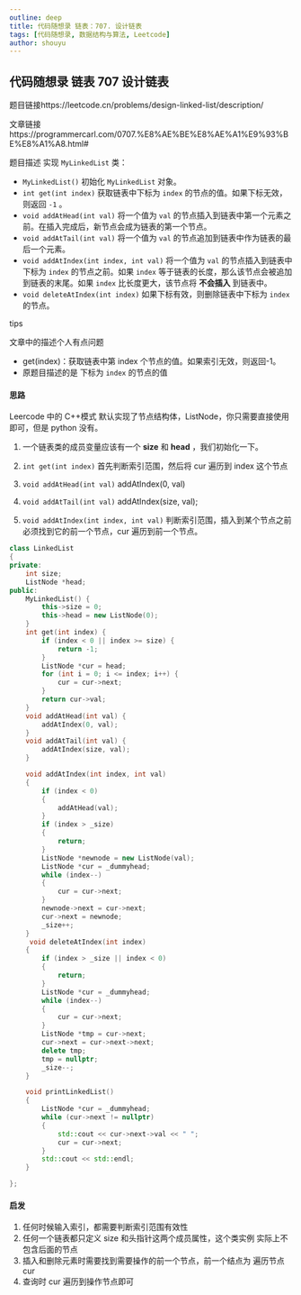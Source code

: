 ```yaml
---
outline: deep
title: 代码随想录 链表：707. 设计链表
tags: [代码随想录, 数据结构与算法, Leetcode]
author: shouyu
---
```


## 代码随想录 链表 707 设计链表

题目链接https://leetcode.cn/problems/design-linked-list/description/

文章链接https://programmercarl.com/0707.%E8%AE%BE%E8%AE%A1%E9%93%BE%E8%A1%A8.html#

题目描述 实现 `MyLinkedList` 类：

- `MyLinkedList()` 初始化 `MyLinkedList` 对象。
- `int get(int index)` 获取链表中下标为 `index` 的节点的值。如果下标无效，则返回 `-1` 。
- `void addAtHead(int val)` 将一个值为 `val` 的节点插入到链表中第一个元素之前。在插入完成后，新节点会成为链表的第一个节点。
- `void addAtTail(int val)` 将一个值为 `val` 的节点追加到链表中作为链表的最后一个元素。
- `void addAtIndex(int index, int val)` 将一个值为 `val` 的节点插入到链表中下标为 `index` 的节点之前。如果 `index` 等于链表的长度，那么该节点会被追加到链表的末尾。如果 `index` 比长度更大，该节点将 **不会插入** 到链表中。
- `void deleteAtIndex(int index)` 如果下标有效，则删除链表中下标为 `index` 的节点。

tips

文章中的描述个人有点问题

- get(index)：获取链表中第 index 个节点的值。如果索引无效，则返回-1。
- 原题目描述的是 下标为 `index` 的节点的值

#### 思路

Leercode 中的 C++模式 默认实现了节点结构体，ListNode，你只需要直接使用即可，但是 python 没有。

1. 一个链表类的成员变量应该有一个 **size** 和 **head** ，我们初始化一下。

2. `int get(int index)` 首先判断索引范围，然后将 cur 遍历到 index 这个节点
3. `void addAtHead(int val)` addAtIndex(0, val)
4. `void addAtTail(int val)` addAtIndex(size, val);
5. `void addAtIndex(int index, int val)` 判断索引范围，插入到某个节点之前必须找到它的前一个节点，cur 遍历到前一个节点。

```cpp
class LinkedList
{
private:
    int size;
    ListNode *head;
public:
    MyLinkedList() {
        this->size = 0;
        this->head = new ListNode(0);
    }
    int get(int index) {
        if (index < 0 || index >= size) {
            return -1;
        }
        ListNode *cur = head;
        for (int i = 0; i <= index; i++) {
            cur = cur->next;
        }
        return cur->val;
    }
    void addAtHead(int val) {
        addAtIndex(0, val);
    }
    void addAtTail(int val) {
        addAtIndex(size, val);
    }

    void addAtIndex(int index, int val)
    {
        if (index < 0)
        {
            addAtHead(val);
        }
        if (index > _size)
        {
            return;
        }
        ListNode *newnode = new ListNode(val);
        ListNode *cur = _dummyhead;
        while (index--)
        {
            cur = cur->next;
        }
        newnode->next = cur->next;
        cur->next = newnode;
        _size++;
    }
     void deleteAtIndex(int index)
    {
        if (index > _size || index < 0)
        {
            return;
        }
        ListNode *cur = _dummyhead;
        while (index--)
        {
            cur = cur->next;
        }
        ListNode *tmp = cur->next;
        cur->next = cur->next->next;
        delete tmp;
        tmp = nullptr;
        _size--;
    }

    void printLinkedList()
    {
        ListNode *cur = _dummyhead;
        while (cur->next != nullptr)
        {
            std::cout << cur->next->val << " ";
            cur = cur->next;
        }
        std::cout << std::endl;
    }

};
```

#### 启发

1. 任何时候输入索引，都需要判断索引范围有效性
2. 任何一个链表都只定义 size 和头指针这两个成员属性，这个类实例 实际上不包含后面的节点
3. 插入和删除元素时需要找到需要操作的前一个节点，前一个结点为 遍历节点 cur
4. 查询时 cur 遍历到操作节点即可
